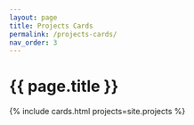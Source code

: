 ```yaml
---
layout: page
title: Projects Cards
permalink: /projects-cards/
nav_order: 3
---
```


# {{ page.title }}

{% include cards.html projects=site.projects %}